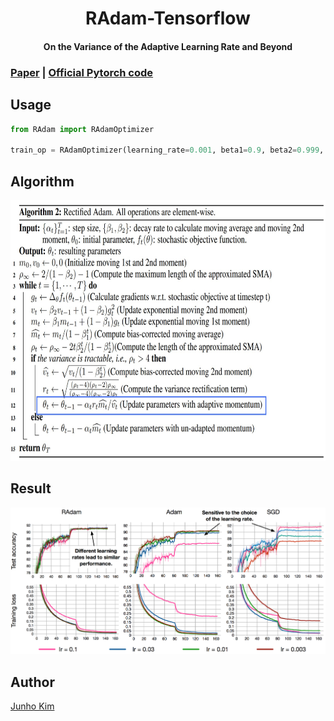 <h1 align="center">RAdam-Tensorflow</h1>
<h4 align="center">On the Variance of the Adaptive Learning Rate and Beyond</h5>

### [Paper](https://arxiv.org/abs/1908.03265) | [Official Pytorch code](https://github.com/LiyuanLucasLiu/RAdam)

## Usage
```python
from RAdam import RAdamOptimizer

train_op = RAdamOptimizer(learning_rate=0.001, beta1=0.9, beta2=0.999, weight_decay=0.0).minimize(loss)
```

## Algorithm
<div align="center">
  <img src="./assets/alg.png" height=417 width=687>
</div>


## Result
![result](./assets/result.png)

## Author
[Junho Kim](http://bit.ly/jhkim_ai)
